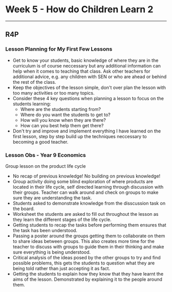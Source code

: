 # Week 5 - How do Children Learn 2
---

## R4P

### Lesson Planning for My First Few Lessons
* Get to know your students, basic knowledge of where they are in the curriculum is of course neccessary but any additional information can help when it comes to teaching that class. Ask other teachers for additional advice, e.g. any children with SEN or who are ahead or behind the rest of the class.
* Keep the objectives of the lesson simple, don't over plan the lesson with too many activities or too many topics. 
* Consider these 4 key questions when planning a lesson to focus on the students learning:
  * Where are the students starting from?
  * Where do you want the students to get to?
  * How will you know when they are there?
  * How can you best help them get there?
* Don't try and improve and implement everything I have learned on the first lesson, step by step build up the techniques neccessary to becoming a good teacher. 

### Lesson Obs - Year 9 Economics
Group lesson on the product life cycle
* No recap of previous knowledge! No building on previous knowledge!
* Group activity doing some blind exploration of where products are located in their life cycle, self directed learning through discussion with their groups. Teacher can walk around and check on groups to make sure they are understanding the task. 
* Students asked to demonstrate knowledge from the disscussion task on the board. 
* Worksheet the students are asked to fill out throughout the lesson as they learn the different stages of the life cycle. 
* Getting students to recap the tasks before performing them ensures that the task has been understood. 
* Passing a poster around the groups getting them to collaborate on them to share ideas between groups. This also creates more time for the teacher to discuss with groups to guide them in their thinking and make sure everything is being understood. 
* Critical analysis of the ideas posed by the other groups to try and find possible problems, this gets the students to question what they are being told rather than just accepting it as fact. 
* Getting the students to explain how they know that they have learnt the aims of the lesson. Demonstrated by explaining it to the people around them. 